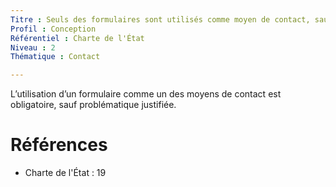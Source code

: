```yaml
---
Titre : Seuls des formulaires sont utilisés comme moyen de contact, sauf exception justifiée.
Profil : Conception
Référentiel : Charte de l'État
Niveau : 2
Thématique : Contact

---
```

L’utilisation d’un formulaire comme un des moyens de contact est obligatoire, sauf problématique justifiée.

# Références

*   Charte de l'État : 19